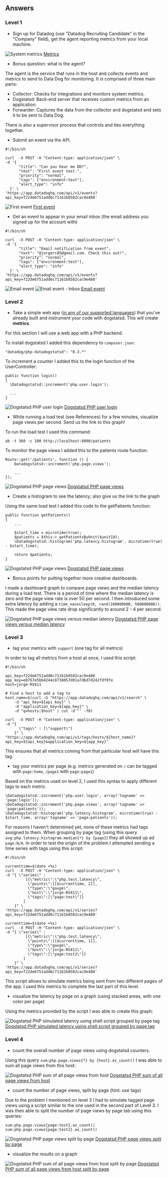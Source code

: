 ## Answers

### Level 1

* Sign up for Datadog (use "Datadog Recruiting Candidate" in the "Company" field), get the agent reporting metrics from your local machine.

![System metrics](./Screenshots/system_metrics.png)
[Metrics](https://app.datadoghq.com/dash/host/45359250?live=true&page=0&is_auto=false&from_ts=1452962740892&to_ts=1452966340892&tile_size=m)

* Bonus question: what is the agent?

The agent is the service that runs in the host and collects events and metrics to send to Data Dog for monitoring. It is comprised of three main parts:
* Collector: Checks for integrations and monitors system metrics.
* Dogstatsd: Back-end server that receives custom metrics from an application.
* Forwarder: Captures the data from the collector and dogstatsd and sets it to be sent to Data Dog.

There is also a supervisor process that controls and ties everything together.

* Submit an event via the API.

```
#!/bin/sh

curl  -X POST -H "Content-type: application/json" \
-d '{
      "title": "Can you hear me DD?",
      "text": "First event test.",
      "priority": "normal",
      "tags": ["environment:test"],
      "alert_type": "info"
  }' \
'https://app.datadoghq.com/api/v1/events?api_key=f22de6751add6c71161b8582cac9e488'
```

![First event](./Screenshots/first_event.png)
[First event](https://app.datadoghq.com/event/event?id=365550117954820773)

* Get an event to appear in your email inbox (the email address you signed up for the account with)

```
#!/bin/sh

curl  -X POST -H "Content-type: application/json" \
-d '{
      "title": "Email notification from event",
      "text": "@jorgerc85@gmail.com. Check this out!",
      "priority": "normal",
      "tags": ["environment:test"],
      "alert_type": "info"
  }' \
'https://app.datadoghq.com/api/v1/events?api_key=f22de6751add6c71161b8582cac9e488'
```

![Email event](./Screenshots/event_email.png)
![Email event - Inbox](./Screenshots/event_email_inbox.png)
[Email event](https://app.datadoghq.com/event/event?id=365560316136793562)

### Level 2

* Take a simple web app ([in any of our supported languages](http://docs.datadoghq.com/libraries/)) that you've already built and instrument your code with dogstatsd. This will create **metrics**.

For this section I will use a web app with a PHP backend.

To install dogstatsd I added this dependency to `composer.json`:

```
"datadog/php-datadogstatsd": "0.3.*"
```

To increment a counter I added this to the login function of the UserController:

```
public function login()
{
  \Datadogstatsd::increment('php.user.login');

  ...
}
```

![Dogstatsd PHP user login](./Screenshots/dogstatsd_php_user_login.png)
[Dogstatsd PHP user login](https://app.datadoghq.com/metric/explorer?live=true&page=0&is_auto=false&from_ts=1452965171334&to_ts=1452968771334&tile_size=m&exp_metric=php.user.login&exp_scope=&exp_agg=avg&exp_row_type=metric)

* While running a load test (see References) for a few minutes, visualize page views per second. Send us the link to this graph!

To run the load test I used this command:

```
ab -t 360 -c 100 http://localhost:8000/patients
```


To monitor the page views I added this to the patients route function:

```
Route::get('/patients', function () {
    Datadogstatsd::increment('php.page.views');

    ...
});
```

![Dogstatsd PHP page views](./Screenshots/dogstatsd_php_page_views.png)
[Dogstatsd PHP page views](https://app.datadoghq.com/metric/explorer?live=false&page=0&is_auto=false&from_ts=1452974048178&to_ts=1452974471940&tile_size=l&exp_metric=php.page.views&exp_scope=&exp_agg=avg&exp_row_type=metric&exp_calc_as_rate=true)

* Create a histogram to see the latency; also give us the link to the graph

Using the same load test I added this code to the getPatients function:

```
public function getPatients()
{
    ...

    $start_time = microtime(true);
    $patients = $this->_getPatientsByUnit($unitId);
    \Datadogstatsd::histogram('php.latency.histogram', microtime(true) - $start_time);

    return $patients;
}
```

![Dogstatsd PHP page views](./Screenshots/dogstatsd_php_latency_histogram.png)
[Dogstatsd PHP page views](https://app.datadoghq.com/metric/explorer?live=true&page=0&is_auto=false&from_ts=1452978295793&to_ts=1452981895793&tile_size=m&exp_metric=php.latency.histogram.95percentile%2Cphp.latency.histogram.avg%2Cphp.latency.histogram.count%2Cphp.latency.histogram.max%2Cphp.latency.histogram.median&exp_scope=&exp_agg=avg&exp_row_type=metric)

* Bonus points for putting together more creative dashboards.

I made a dashboard graph to compare page views and the median latency during a load test. There is a period of time where the median latency is zero and the page view rate is over 50 per second. I then introduced some extra latency by adding a `time_nanosleep(0, rand(100000000, 500000000))`. This made the page view rate drop significantly to around 2 - 4 per second.

![Dogstatsd PHP page views versus median latency](./Screenshots/dogstatsd_php_page_views_latency_histogram_median.png)
[Dogstatsd PHP page views versus median latency](https://app.datadoghq.com/dash/92254/page-views--histograms?live=true&page=0&is_auto=false&from_ts=1452983323999&to_ts=1452986923999&tile_size=m&fullscreen=72191252)

### Level 3

* tag your metrics with `support` (one tag for all metrics)

In order to tag all metrics from a host at once, I used this script:

```
#!/bin/sh

api_key=f22de6751add6c71161b8582cac9e488
app_key=e8767e5bb4244c8738057d01a7d6d7d242fdf0fe
host=jorge-RV411

# Find a host to add a tag to
host_name=$(curl -G "https://app.datadoghq.com/api/v1/search" \
    -d "api_key=${api_key}" \
    -d "application_key=${app_key}" \
    -d "q=hosts:$host" | cut -d'"' -f6)

curl  -X POST -H "Content-type: application/json" \
-d "{
      \"tags\" : [\"support\"]
    }" \
"https://app.datadoghq.com/api/v1/tags/hosts/${host_name}?api_key=${api_key}&application_key=${app_key}"
```

This ensures that all metrics coming from that particular host will have this tag.

* tag your metrics per page (e.g. metrics generated on `/` can be tagged with `page:home`, `/page1` with  `page:page1`)

Based on the metrics used on level 2, I used this syntax to apply different tags to each metric.

```
\Datadogstatsd::increment('php.user.login', array('tagname' => 'page:login'));
\Datadogstatsd::increment('php.page.views', array('tagname' => 'page:patients'));
\Datadogstatsd::histogram('php.latency.histogram', microtime(true) - $start_time, array('tagname' => 'page:patients'));
```

For reasons I haven't determined yet, none of these metrics had tags assigned to them. When grouping by page tag (using this query `avg:php.latency.histogram.median{*} by {page}`) they all showed up ad `page:N/A`. In order to test the origin of the problem I attempted sending a time series with tags using this script:

```
#!/bin/sh

currenttime=$(date +%s)
curl  -X POST -H "Content-type: application/json" \
-d "{ \"series\" :
         [{\"metric\":\"php.test.latency\",
          \"points\":[[$currenttime, 2]],
          \"type\":\"gauge\",
          \"host\":\"jorge-RV411\",
          \"tags\":[\"page:test\"]}
        ]
    }" \
'https://app.datadoghq.com/api/v1/series?api_key=f22de6751add6c71161b8582cac9e488'

currenttime=$(date +%s)
curl  -X POST -H "Content-type: application/json" \
-d "{ \"series\" :
         [{\"metric\":\"php.test.latency\",
          \"points\":[[$currenttime, 1]],
          \"type\":\"gauge\",
          \"host\":\"jorge-RV411\",
          \"tags\":[\"page:test2\"]}
        ]
    }" \
'https://app.datadoghq.com/api/v1/series?api_key=f22de6751add6c71161b8582cac9e488'
```

This script allows to simulate metrics being sent from two different pages of the app. I used this metrics to complete the last part of this level.

* visualize the latency by page on a graph (using stacked areas, with one color per page)

Using the metrics provided by the script I was able to create this graph:

![Dogstatsd PHP simulated latency using shell script grouped by page tag](./Screenshots/dogstatsd_php_simulated_latency_grouped_by_page_tag.png)
[Dogstatsd PHP simulated latency using shell script grouped by page tag](https://app.datadoghq.com/dash/92263/blank-dashboard?live=true&page=0&is_auto=false&from_ts=1453006026794&to_ts=1453009626794&tile_size=m&fullscreen=72211744)

### Level 4

* count the overall number of page views using dogstatsd counters.

Using this query `sum:php.page.views{*} by {host}.as_count()` I was able to sum all page views from this host:

![Dogstatsd PHP sum of all page views from host](./Screenshots/dogstatsd_php_page_views_counter.png)
[Dogstatsd PHP sum of all page views from host](https://app.datadoghq.com/dash/92263/blank-dashboard?live=true&page=0&is_auto=false&from_ts=1453007161480&to_ts=1453010761480&tile_size=m&fullscreen=72212886)

* count the number of page views, split by page (hint: use tags)

Due to the problem I mentioned on level 3 I had to simulate tagged page views using a script similar to the one used in the second part of Level 3. I was then able to split the number of page views by page tab using this queries:

```
sum:php.page.views{page:test}.as_count()
sum:php.page.views{page:test2}.as_count()
```

![Dogstatsd PHP page views split by page](./Screenshots/dogstatsd_php_page_views_counter_by_page.png)
[Dogstatsd PHP page views split by page](https://app.datadoghq.com/dash/92284/blank-dashboard?live=true&page=0&is_auto=false&from_ts=1452442037991&to_ts=1453046837991&tile_size=m&fullscreen=false)

* visualize the results on a graph

![Dogstatsd PHP sum of all page views from host split by page](./Screenshots/dogstatsd_php_page_views_counter_by_page_graph.png)
[Dogstatsd PHP sum of all page views from host split by page](https://app.datadoghq.com/dash/92284/blank-dashboard?live=true&page=0&is_auto=false&from_ts=1452442291604&to_ts=1453047091604&tile_size=m&fullscreen=72244980)
